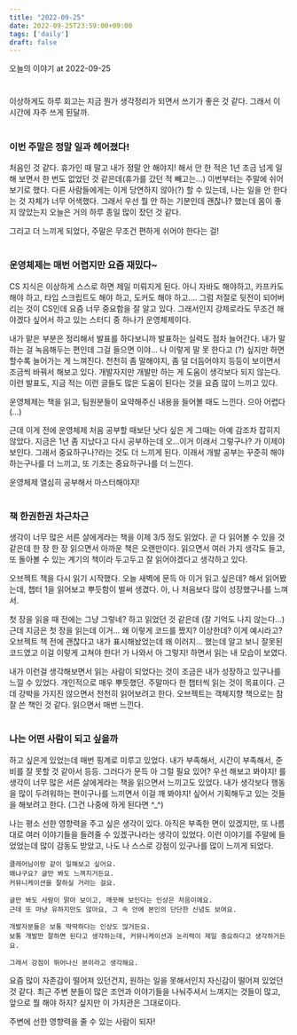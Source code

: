```yaml
---
title: "2022-09-25"
date: 2022-09-25T23:59:00+09:00
tags: ['daily']
draft: false
---
```

오늘의 이야기 at 2022-09-25
<!--more--> 

#
이상하게도 하루 회고는 지금 뭔가 생각정리가 되면서 쓰기가 좋은 것 같다.
그래서 이 시간에 자주 쓰게 된달까.


#
### 이번 주말은 정말 일과 헤어졌다!
처음인 것 같다. 
휴가인 때 말고 내가 정말 안 해야지! 해서 안 한 적은 1년 조금 넘게 일해 보면서 한 번도 없었던 것 같은데(휴가를 갔던 적 빼고는...) 
이번부터는 주말에 쉬어보기로 했다. 
다른 사람들에게는 이게 당연하지 않아(?) 할 수 있는데, 나는 일을 안 한다는 것 자체가 너무 어색했다. 
그래서 우선 뭘 안 하는 기분인데 괜찮나? 했는데 몸이 좋지 않았는지 오늘은 거의 하루 종일 많이 잤던 것 같다.

그리고 더 느끼게 되었다, 주말은 무조건 편하게 쉬어야 한다는 걸!


#
### 운영체제는 매번 어렵지만 요즘 재밌다~
CS 지식은 이상하게 스스로 하면 제일 미뤄지게 된다. 
아니 자바도 해야하고, 카프카도 해야 하고, 타입 스크립트도 해야 하고, 도커도 해야 하고.... 
그럼 저절로 뒷전이 되어버리는 것이 CS인데 요즘 너무 중요함을 잘 알고 있다. 
그래서인지 강제로라도 무조건 해야겠다 싶어서 하고 있는 스터디 중 하나가 운영체제이다.

내가 맡은 부분은 정리해서 발표를 하다보니까 발표하는 실력도 점차 늘어간다. 
내가 말하는 걸 녹음해두는 편인데 그걸 들으면 이야... 나 이렇게 말 못 한다고 (?) 싶지만 하면 할수록 늘어가는 게 느껴진다. 
천천히 좀 말해야지, 좀 덜 더듬어야지 등등이 보이면서 조금씩 바꿔서 해보고 있다. 
개발자지만 개발만 하는 게 도움이 생각보다 되지 않는다. 
이런 발표도, 지금 적는 이런 글들도 많은 도움이 된다는 것을 요즘 많이 느끼고 있다.

운영체제는 책을 읽고, 팀원분들이 요약해주신 내용을 들어볼 때도 느낀다. 
으아 어렵다 (...) 

근데 이게 전에 운영체제 처음 공부할 때보단 낫다 싶은 게 그때는 아예 감조차 잡히지 않았다.
지금은 1년 좀 지났다고 다시 공부하는데 오...이거 이래서 그렇구나? 가 이제야 보인다. 
그래서 중요하구나?라는 것도 더 느끼게 된다. 
이래서 개발 공부는 꾸준히 해야 하는구나를 더 느끼고, 또 기초는 중요하구나를 더 느낀다. 

운영체제 열심히 공부해서 마스터해야지!


#
### 책 한권한권 차근차근
생각이 너무 많은 서른 살에게라는 책을 이제 3/5 정도 읽었다. 
곧 다 읽어볼 수 있을 것 같은데 한 장 한 장 읽으면서 아까운 책은 오랜만이다. 
읽으면서 여러 가지 생각도 들고, 또 돌아볼 수 있는 계기의 책이라 두고두고 잘 읽어야겠다고 생각하고 있다.

오브젝트 책을 다시 읽기 시작했다. 
오늘 새벽에 문득 아 이거 읽고 싶은데? 해서 읽어봤는데, 챕터 1을 읽어보고 뿌듯함이 벌써 생겼다.
아, 나 처음보다 많이 성장했구나를 느껴서.

첫 장을 읽을 때 전에는 그냥 그렇네? 하고 읽었던 것 같은데 (잘 기억도 나지 않는다...) 
근데 지금은 첫 장을 읽는데 이거... 왜 이렇게 코드를 짰지? 이상한데? 이게 예시라고? 오브젝트 책 전에 괜찮다고 내가 표시해놨었는데 왜 이러지... 했는데 알고 보니 잘못된 코드였고 이걸 이렇게 고쳐야 한다! 가 나와서 아 그렇지! 하면서 읽는 내 모습이 보였다.

내가 이런걸 생각해보면서 읽는 사람이 되었다는 것이 조금은 내가 성장하고 있구나를 느낄 수 있었다. 
개인적으로 매우 뿌듯했던. 주말마다 한 챕터씩 읽는 것이 목표이다. 
근데 강박을 가지진 않으면서 천천히 읽어보려고 한다. 
오브젝트는 객체지향 책으로는 참 잘 쓴 책인 것 같다. 
읽으면서 매번 느낀다.


#
### 나는 어떤 사람이 되고 싶을까
하고 싶은게 있었는데 매번 핑계로 미루고 있었다. 
내가 부족해서, 시간이 부족해서, 준비를 잘 못할 것 같아서 등등. 
그러다가 문득 아 그럴 필요 있어? 우선 해보고 봐야지! 를 생각이 너무 많은 서른 살에게라는 책을 읽으면서 느끼고도 있었다. 
내가 생각보다 행동을 많이 두려워하는 편이구나를 느끼면서 이걸 깨 봐야지! 싶어서 기획해두고 있는 것들을 해보려고 한다. (그건 나중에 하게 된다면 ^_^)

나는 평소 선한 영향력을 주고 싶은 생각이 있다. 
아직은 부족한 면이 있겠지만, 또 나름대로 여러 이야기들을 들려줄 수 있겠구나라는 생각이 있었다.
이런 이야기를 주말에 들었었는데 많이 감동도 받았고, 나도 나 스스로 강점이 있구나를 많이 느끼게 되었다.

```
클레어님이랑 같이 일해보고 싶어요. 
왜냐구요? 글만 봐도 느껴지거든요. 
커뮤니케이션을 잘하실 거라는 걸요. 

글만 봐도 사람이 맑아 보이고, 깨끗해 보인다는 인상은 처음이에요. 
근데 또 마냥 유하지만도 않아요, 그 속 안에 본인의 단단한 신념도 보여요.

개발자분들은 보통 딱딱하다는 인상도 많거든요. 
보통 개발만 잘하면 된다고 생각하는데, 커뮤니케이션과 논리력이 제일 중요하다고 생각하거든요. 

그래서 강점이 뛰어나신 분이라고 생각해요.
```

요즘 많이 자존감이 떨어져 있던건지, 원하는 일을 못해서인지 자신감이 떨어져 있었던 것 같다. 
최근 주변 분들이 많은 조언과 이야기들을 나눠주셔서 느껴지는 것들이 많고, 앞으로 뭘 해야 하지? 싶지만 이 가치관은 그대로이다. 

주변에 선한 영향력을 줄 수 있는 사람이 되자!


